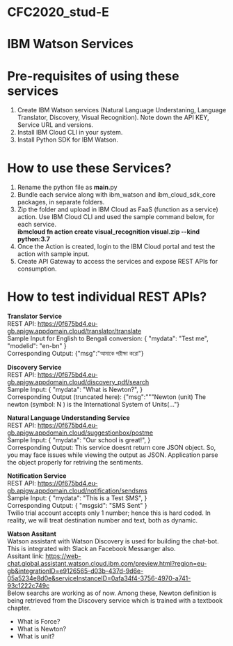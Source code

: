# CFC2020_stud-E
# IBM Watson Services

# Pre-requisites of using these services

1) Create IBM Watson services (Natural Language Understaning, Language Translator, Discovery, Visual Recognition). Note down the API KEY, Service URL and versions.
2) Install IBM Cloud CLI in your system.
3) Install Python SDK for IBM Watson.


# How to use these Services?

1) Rename the python file as __main__.py 
2) Bundle each service along with ibm_watson and ibm_cloud_sdk_core packages, in separate folders.
3) Zip the folder and upload in IBM Cloud as FaaS (function as a service) action. Use IBM Cloud CLI and used the sample command below, for each service.
 <br><b>ibmcloud fn action create visual_recognition visual.zip --kind python:3.7</b>
4) Once the Action is created, login to the IBM Cloud portal and test the action with sample input.
5) Create API Gateway to access the services and expose REST APIs for consumption.

# How to test individual REST APIs?

<b>Translator Service</b><br>
REST API: https://0f675bd4.eu-gb.apigw.appdomain.cloud/translator/translate <br>
Sample Input for English to Bengali conversion:
{
  "mydata": "Test me",
   "modelid": "en-bn"
}<br>
Corresponding Output:
{"msg":"আমাকে পরীক্ষা করো\"}<br>

<b>Discovery Service</b><br>
REST API: https://0f675bd4.eu-gb.apigw.appdomain.cloud/discovery_pdf/search <br>
Sample Input:
{
  "mydata": "What is Newton?",
}<br>
Corresponding Output (truncated here):
{"msg":""\"Newton (unit) The newton (symbol: N ) is the International System of Units(..."}<br>

<b> Natural Language Understanding Service</b><br>
REST API: https://0f675bd4.eu-gb.apigw.appdomain.cloud/suggestionbox/postme <br>
Sample Input:
{
  "mydata": "Our school is great!",
}<br>
Corresponding Output:
This service doesnt return core JSON object. So, you may face issues while viewing the output as JSON. Application parse the object properly for retriving the sentiments.

<b> Notification Service </b><br>
REST API: https://0f675bd4.eu-gb.apigw.appdomain.cloud/notification/sendsms<br>
Sample Input:
{
  "mydata": "This is a Test SMS",
}<br>
Corresponding Output:
{
    "msgsid": "SMS Sent"
}
<br>Twilio trial account accepts only 1 number; hence this is hard coded. In reality, we will treat destination number and text, both as dynamic.

<b> Watson Assitant</b><br>
Watson assistant with Watson Discovery is used for building the chat-bot. This is integrated with Slack an Facebook Messanger also.<br>
Assitant link: https://web-chat.global.assistant.watson.cloud.ibm.com/preview.html?region=eu-gb&integrationID=e9126565-d03b-437d-9d6e-05a5234e8d0e&serviceInstanceID=0afa34f4-3756-4970-a741-93c1222c749c <br>
Below searchs are working as of now. Among these, Newton definition is being retrieved from the Discovery service which is trained with a textbook chapter.<br>
- What is Force?
- What is Newton?
- What is unit?

